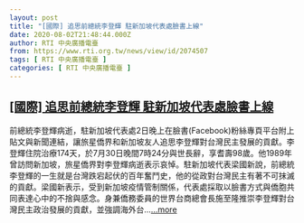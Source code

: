 ```yaml
---
layout: post
title: "[國際] 追思前總統李登輝 駐新加坡代表處臉書上線"
date: 2020-08-02T21:48:44.000Z
author: RTI 中央廣播電臺
from: https://www.rti.org.tw/news/view/id/2074507
tags: [ RTI 中央廣播電臺 ]
categories: [ RTI 中央廣播電臺 ]
---
```

<!--1596404924000-->
[[國際] 追思前總統李登輝 駐新加坡代表處臉書上線](https://www.rti.org.tw/news/view/id/2074507)
------

<div>
前總統李登輝病逝，駐新加坡代表處2日晚上在臉書(Facebook)粉絲專頁平台附上貼文與新聞連結，讓旅星僑界和新加坡友人追思李登輝對台灣民主發展的貢獻。李登輝住院治療174天，於7月30日晚間7時24分與世長辭，享耆壽98歲。他1989年曾訪問新加坡，旅星僑界對李登輝病逝表示哀悼。駐新加坡代表梁國新說，前總統李登輝的一生就是台灣跌宕起伏的百年奮鬥史，他的從政對台灣民主有著不可抹滅的貢獻。梁國新表示，受到新加坡疫情管制關係，代表處採取以臉書方式與僑胞共同表達心中的不捨與感念。身兼僑務委員的世界台商總會長施至隆推崇李登輝對台灣民主政治發展的貢獻，並強調海外台...<a target="_blank" href="https://www.rti.org.tw/news/view/id/2074507">...more</a>
</div>
